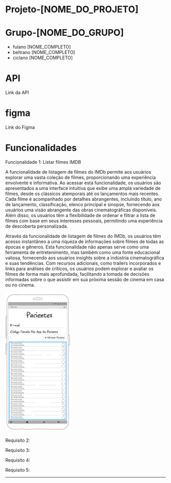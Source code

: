 # Projeto-[NOME_DO_PROJETO]

# Grupo-[NOME_DO_GRUPO]
- fulano [NOME_COMPLETO]
- beltrano [NOME_COMPLETO]
- ciclano [NOME_COMPLETO]

# API
  Link da API

# figma
  Link do Figma

#  Funcionalidades
Funcionalidade 1: Listar filmes IMDB

A funcionalidade de listagem de filmes do IMDb permite aos usuários explorar uma vasta coleção de filmes, proporcionando uma experiência envolvente e informativa. Ao acessar esta funcionalidade, os usuários são apresentados a uma interface intuitiva que exibe uma ampla variedade de filmes, desde os clássicos atemporais até os lançamentos mais recentes. Cada filme é acompanhado por detalhes abrangentes, incluindo título, ano de lançamento, classificação, elenco principal e sinopse, fornecendo aos usuários uma visão abrangente das obras cinematográficas disponíveis. Além disso, os usuários têm a flexibilidade de ordenar e filtrar a lista de filmes com base em seus interesses pessoais, permitindo uma experiência de descoberta personalizada.

Através da funcionalidade de listagem de filmes do IMDb, os usuários têm acesso instantâneo a uma riqueza de informações sobre filmes de todas as épocas e gêneros. Esta funcionalidade não apenas serve como uma ferramenta de entretenimento, mas também como uma fonte educacional valiosa, fornecendo aos usuários insights sobre a indústria cinematográfica e suas tendências. Com recursos adicionais, como trailers incorporados e links para análises de críticos, os usuários podem explorar e avaliar os filmes de forma mais aprofundada, facilitando a tomada de decisões informadas sobre o que assistir em sua próxima sessão de cinema em casa ou no cinema.

![Tela de exemplo de Listagem](/mock/listagem_exemple.png)

Requisito 2:

Requisito 3:

Requisito 4:

Requisito 5: 

---------------------------
